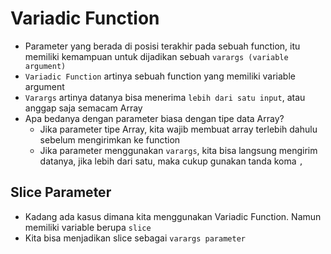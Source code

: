 # Variadic Function

- Parameter yang berada di posisi terakhir pada sebuah function, itu memiliki kemampuan untuk dijadikan sebuah `varargs (variable argument)`
- `Variadic Function` artinya sebuah function yang memiliki variable argument
- `Varargs` artinya datanya bisa menerima `lebih dari satu input`, atau anggap saja semacam Array
- Apa bedanya dengan parameter biasa dengan tipe data Array?
  - Jika parameter tipe Array, kita wajib membuat array terlebih dahulu sebelum mengirimkan ke function
  - Jika parameter menggunakan `varargs`, kita bisa langsung mengirim datanya, jika lebih dari satu, maka cukup gunakan tanda koma `,`

## Slice Parameter

- Kadang ada kasus dimana kita menggunakan Variadic Function. Namun memiliki variable berupa `slice`
- Kita bisa menjadikan slice sebagai `varargs parameter`
